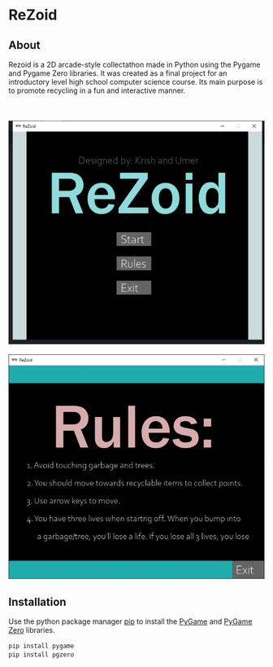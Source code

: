 # ReZoid

## About 
Rezoid is a 2D arcade-style collectathon made in Python using the Pygame and Pygame Zero libraries. It was created as a final project for an introductory level high school computer science course. Its main purpose is to promote recycling in a fun and interactive manner.
\
\
\
\
![Main Menu](https://github.com/Ultra24/ReZoid/blob/main/images/menu.jpg)
\
\
![Rules](https://github.com/Ultra24/ReZoid/blob/main/images/rules.jpg)

## Installation 
Use the python package manager [pip](https://pypi.org/project/pip/) to install the [PyGame](https://www.pygame.org/news) and [PyGame Zero](https://pygame-zero.readthedocs.io/en/stable/) libraries.
```zsh
pip install pygame
pip install pgzero
```
